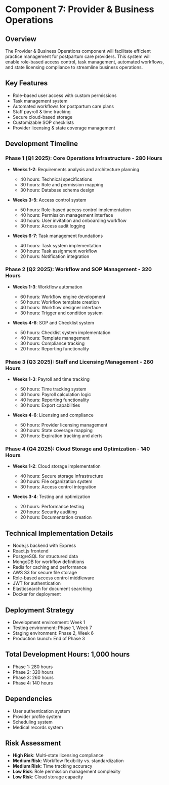 # Component 7: Provider & Business Operations

## Overview
The Provider & Business Operations component will facilitate efficient practice management for postpartum care providers. This system will enable role-based access control, task management, automated workflows, and state licensing compliance to streamline business operations.

## Key Features
- Role-based user access with custom permissions
- Task management system
- Automated workflows for postpartum care plans
- Staff payroll & time tracking
- Secure cloud-based storage
- Customizable SOP checklists
- Provider licensing & state coverage management

## Development Timeline

### Phase 1 (Q1 2025): Core Operations Infrastructure - 280 Hours
- **Weeks 1-2**: Requirements analysis and architecture planning
  - 40 hours: Technical specifications
  - 30 hours: Role and permission mapping
  - 30 hours: Database schema design

- **Weeks 3-5**: Access control system
  - 50 hours: Role-based access control implementation
  - 40 hours: Permission management interface
  - 40 hours: User invitation and onboarding workflow
  - 30 hours: Access audit logging

- **Weeks 6-7**: Task management foundations
  - 40 hours: Task system implementation
  - 30 hours: Task assignment workflow
  - 20 hours: Notification integration

### Phase 2 (Q2 2025): Workflow and SOP Management - 320 Hours
- **Weeks 1-3**: Workflow automation
  - 60 hours: Workflow engine development
  - 50 hours: Workflow template creation
  - 40 hours: Workflow designer interface
  - 30 hours: Trigger and condition system

- **Weeks 4-6**: SOP and Checklist system
  - 50 hours: Checklist system implementation
  - 40 hours: Template management
  - 30 hours: Compliance tracking
  - 20 hours: Reporting functionality

### Phase 3 (Q3 2025): Staff and Licensing Management - 260 Hours
- **Weeks 1-3**: Payroll and time tracking
  - 50 hours: Time tracking system
  - 40 hours: Payroll calculation logic
  - 40 hours: Reporting functionality
  - 30 hours: Export capabilities

- **Weeks 4-6**: Licensing and compliance
  - 50 hours: Provider licensing management
  - 30 hours: State coverage mapping
  - 20 hours: Expiration tracking and alerts

### Phase 4 (Q4 2025): Cloud Storage and Optimization - 140 Hours
- **Weeks 1-2**: Cloud storage implementation
  - 40 hours: Secure storage infrastructure
  - 30 hours: File organization system
  - 30 hours: Access control integration

- **Weeks 3-4**: Testing and optimization
  - 20 hours: Performance testing
  - 20 hours: Security auditing
  - 20 hours: Documentation creation

## Technical Implementation Details
- Node.js backend with Express
- React.js frontend
- PostgreSQL for structured data
- MongoDB for workflow definitions
- Redis for caching and performance
- AWS S3 for secure file storage
- Role-based access control middleware
- JWT for authentication
- Elasticsearch for document searching
- Docker for deployment

## Deployment Strategy
- Development environment: Week 1
- Testing environment: Phase 1, Week 7
- Staging environment: Phase 2, Week 6
- Production launch: End of Phase 3

## Total Development Hours: 1,000 hours
- Phase 1: 280 hours
- Phase 2: 320 hours
- Phase 3: 260 hours
- Phase 4: 140 hours

## Dependencies
- User authentication system
- Provider profile system
- Scheduling system
- Medical records system

## Risk Assessment
- **High Risk**: Multi-state licensing compliance
- **Medium Risk**: Workflow flexibility vs. standardization
- **Medium Risk**: Time tracking accuracy
- **Low Risk**: Role permission management complexity
- **Low Risk**: Cloud storage capacity
